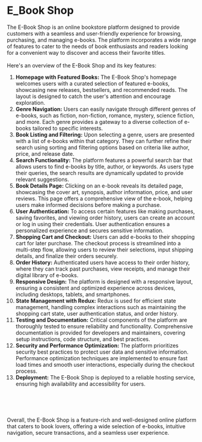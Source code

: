 <h1>E_Book Shop</h1>

<p>The E-Book Shop is an online bookstore platform designed to provide customers with a seamless and user-friendly experience for browsing, purchasing, and managing e-books. The platform incorporates a wide range of features to cater to the needs of book enthusiasts and readers looking for a convenient way to discover and access their favorite titles.<br><br>Here's an overview of the E-Book Shop and its key features:</p>

<ol>
  <li>
    <b>Homepage with Featured Books:</b> The E-Book Shop's homepage welcomes users with a curated selection of featured e-books, showcasing new releases, bestsellers, and recommended reads. The layout is designed to catch the user's attention and encourage exploration.
  </li>
  <li>
    <b>Genre Navigation:</b> Users can easily navigate through different genres of e-books, such as fiction, non-fiction, romance, mystery, science fiction, and more. Each genre provides a gateway to a diverse collection of e-books tailored to specific interests.
  </li>
  <li>
    <b>Book Listing and Filtering:</b> Upon selecting a genre, users are presented with a list of e-books within that category. They can further refine their search using sorting and filtering options based on criteria like author, price, and release date.
  </li>
  <li>
    <b>Search Functionality:</b> The platform features a powerful search bar that allows users to find e-books by title, author, or keywords. As users type their queries, the search results are dynamically updated to provide relevant suggestions.
  </li>
  <li>
    <b>Book Details Page:</b> Clicking on an e-book reveals its detailed page, showcasing the cover art, synopsis, author information, price, and user reviews. This page offers a comprehensive view of the e-book, helping users make informed decisions before making a purchase.
  </li>
  <li>
    <b>User Authentication:</b> To access certain features like making purchases, saving favorites, and viewing order history, users can create an account or log in using their credentials. User authentication ensures a personalized experience and secures sensitive information.
  </li>
  <li>
    <b>Shopping Cart and Checkout:</b> Users can add e-books to their shopping cart for later purchase. The checkout process is streamlined into a multi-step flow, allowing users to review their selections, input shipping details, and finalize their orders securely.
  </li>
  <li>
    <b>Order History:</b> Authenticated users have access to their order history, where they can track past purchases, view receipts, and manage their digital library of e-books.
  </li>
  <li>
    <b>Responsive Design:</b> The platform is designed with a responsive layout, ensuring a consistent and optimized experience across devices, including desktops, tablets, and smartphones.
  </li>
  <li>
    <b>State Management with Redux:</b> Redux is used for efficient state management, handling complex interactions such as maintaining the shopping cart state, user authentication status, and order history.
  </li>
  <li>
    <b>Testing and Documentation:</b> Critical components of the platform are thoroughly tested to ensure reliability and functionality. Comprehensive documentation is provided for developers and maintainers, covering setup instructions, code structure, and best practices.
  </li>
  <li>
    <b>Security and Performance Optimization:</b> The platform prioritizes security best practices to protect user data and sensitive information. Performance optimization techniques are implemented to ensure fast load times and smooth user interactions, especially during the checkout process.
  </li>
  <li>
    <b>Deployment:</b> The E-Book Shop is deployed to a reliable hosting service, ensuring high availability and accessibility for users.
  </li>
</ol>

<br>
<br>
<br>
<p>Overall, the E-Book Shop is a feature-rich and well-designed online platform that caters to book lovers, offering a wide selection of e-books, intuitive navigation, secure transactions, and a seamless user experience.</p>


